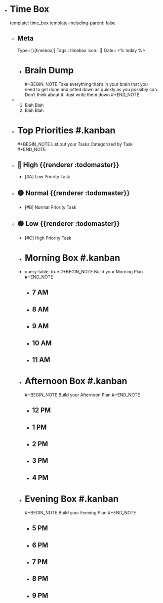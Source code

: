 - # Time Box
  template: time_box
  template-including-parent: false
	- ## Meta
	  Type:: [/[timebox]]
	  Tags:: timebox
	  icon:: 📅
	  Date:: <% today %>
		- # Brain Dump
		  #+BEGIN_NOTE
		  Take everything that’s in your brain that you need to get done and jotted down as quickly as you possibly can. Don’t think about it. Just write them down
		  #+END_NOTE
	- 1. Blah Blah
	  2. Blah Blah
	- # Top Priorities #.kanban
	   #+BEGIN_NOTE
	   List out your Tasks Categorized by Task
	   #+END_NOTE
	- ## 🔴 High {{renderer :todomaster}}
		- [#A] Low Priority Task
	- ## 🟡 Normal {{renderer :todomaster}}
		- [#B] Normal Priority Task
	- ## 🟢 Low {{renderer :todomaster}}
		- [#C] High Priority Task
		- # Morning Box #.kanban
		- query-table: true
		  #+BEGIN_NOTE
		  Build your Morning Plan
		  #+END_NOTE
			- ## 7 AM
			- ## 8 AM
			- ## 9 AM
			- ## 10 AM
			- ## 11 AM
		- # Afternoon Box #.kanban
		  #+BEGIN_NOTE
		  Build your Afternoon Plan
		  #+END_NOTE
			- ## 12 PM
			- ## 1 PM
			- ## 2 PM
			- ## 3 PM
			- ## 4 PM
		- # Evening Box #.kanban
		  #+BEGIN_NOTE
		  Build your Evening Plan
		  #+END_NOTE
			- ## 5 PM
			- ## 6 PM
			- ## 7 PM
			- ## 8 PM
			- ## 9 PM